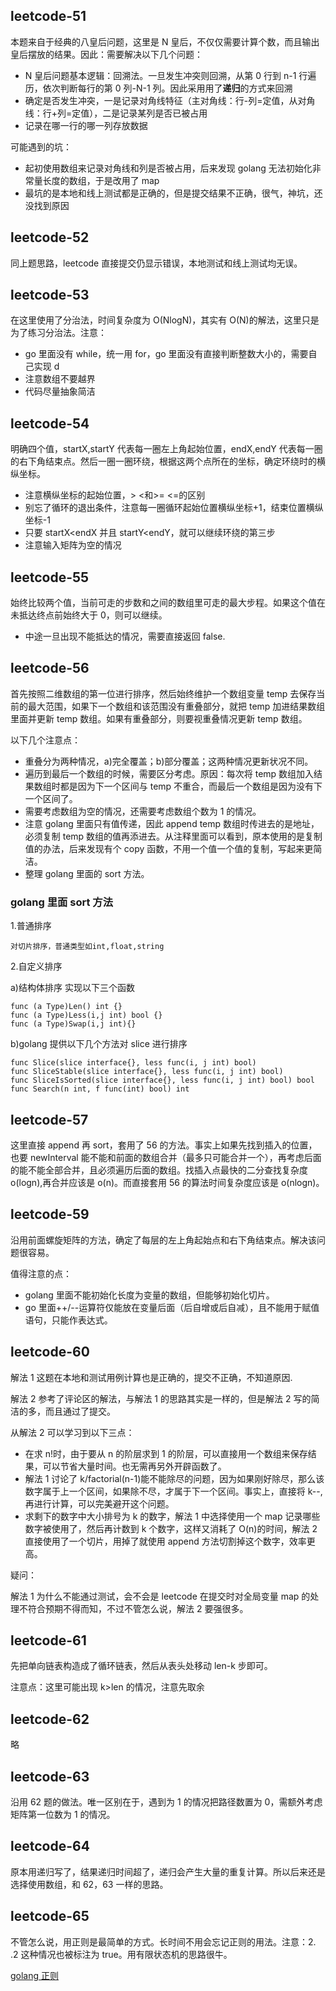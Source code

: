 ## leetcode-51

本题来自于经典的八皇后问题，这里是 N 皇后，不仅仅需要计算个数，而且输出皇后摆放的结果。因此：需要解决以下几个问题：

- N 皇后问题基本逻辑：回溯法。一旦发生冲突则回溯，从第 0 行到 n-1 行遍历，依次判断每行的第 0 列-N-1 列。因此采用用了**递归**的方式来回溯
- 确定是否发生冲突，一是记录对角线特征（主对角线：行-列=定值，从对角线：行+列=定值），二是记录某列是否已被占用
- 记录在哪一行的哪一列存放数据

可能遇到的坑：

- 起初使用数组来记录对角线和列是否被占用，后来发现 golang 无法初始化非常量长度的数组，于是改用了 map
- 最坑的是本地和线上测试都是正确的，但是提交结果不正确，很气，神坑，还没找到原因

## leetcode-52

同上题思路，leetcode 直接提交仍显示错误，本地测试和线上测试均无误。

## leetcode-53

在这里使用了分治法，时间复杂度为 O(NlogN)，其实有 O(N)的解法，这里只是为了练习分治法。注意：

- go 里面没有 while，统一用 for，go 里面没有直接判断整数大小的，需要自己实现 d
- 注意数组不要越界
- 代码尽量抽象简洁

## leetcode-54

明确四个值，startX,startY 代表每一圈左上角起始位置，endX,endY 代表每一圈的右下角结束点。然后一圈一圈环绕，根据这两个点所在的坐标，确定环绕时的横纵坐标。

- 注意横纵坐标的起始位置，> <和>= <=的区别
- 别忘了循环的退出条件，注意每一圈循环起始位置横纵坐标+1，结束位置横纵坐标-1
- 只要 startX<endX 并且 startY<endY，就可以继续环绕的第三步
- 注意输入矩阵为空的情况

## leetcode-55

始终比较两个值，当前可走的步数和之间的数组里可走的最大步程。如果这个值在未抵达终点前始终大于 0，则可以继续。

- 中途一旦出现不能抵达的情况，需要直接返回 false.

## leetcode-56

首先按照二维数组的第一位进行排序，然后始终维护一个数组变量 temp 去保存当前的最大范围，如果下一个数组和该范围没有重叠部分，就把 temp 加进结果数组里面并更新 temp 数组。如果有重叠部分，则要视重叠情况更新 temp 数组。

以下几个注意点：

- 重叠分为两种情况，a)完全覆盖；b)部分覆盖；这两种情况更新状况不同。
- 遍历到最后一个数组的时候，需要区分考虑。原因：每次将 temp 数组加入结果数组时都是因为下一个区间与 temp 不重合，而最后一个数组是因为没有下一个区间了。
- 需要考虑数组为空的情况，还需要考虑数组个数为 1 的情况。
- 注意 golang 里面只有值传递，因此 append temp 数组时传进去的是地址，必须复制 temp 数组的值再添进去。从注释里面可以看到，原本使用的是复制值的办法，后来发现有个 copy 函数，不用一个值一个值的复制，写起来更简洁。
- 整理 golang 里面的 sort 方法。

### golang 里面 sort 方法

1.普通排序

    对切片排序，普通类型如int,float,string

2.自定义排序

a)结构体排序
实现以下三个函数

    func (a Type)Len() int {}
    func (a Type)Less(i,j int) bool {}
    func (a Type)Swap(i,j int){}

b)golang 提供以下几个方法对 slice 进行排序

    func Slice(slice interface{}, less func(i, j int) bool)
    func SliceStable(slice interface{}, less func(i, j int) bool)
    func SliceIsSorted(slice interface{}, less func(i, j int) bool) bool
    func Search(n int, f func(int) bool) int

## leetcode-57

这里直接 append 再 sort，套用了 56 的方法。事实上如果先找到插入的位置，也要 newInterval 能不能和前面的数组合并（最多只可能合并一个），再考虑后面的能不能全部合并，且必须遍历后面的数组。找插入点最快的二分查找复杂度 o(logn),再合并应该是 o(n)。而直接套用 56 的算法时间复杂度应该是 o(nlogn)。

## leetcode-59

沿用前面螺旋矩阵的方法，确定了每层的左上角起始点和右下角结束点。解决该问题很容易。

值得注意的点：

- golang 里面不能初始化长度为变量的数组，但能够初始化切片。
- go 里面++/--运算符仅能放在变量后面（后自增或后自减），且不能用于赋值语句，只能作表达式。

## leetcode-60

解法 1 这题在本地和测试用例计算也是正确的，提交不正确，不知道原因.

解法 2 参考了评论区的解法，与解法 1 的思路其实是一样的，但是解法 2 写的简洁的多，而且通过了提交。

从解法 2 可以学习到以下三点：

- 在求 n!时，由于要从 n 的阶层求到 1 的阶层，可以直接用一个数组来保存结果，可以节省大量时间。也无需再另外开辟函数了。
- 解法 1 讨论了 k/factorial(n-1)能不能除尽的问题，因为如果刚好除尽，那么该数字属于上一个区间，如果除不尽，才属于下一个区间。事实上，直接将 k--,再进行计算，可以完美避开这个问题。
- 求剩下的数字中大小排号为 k 的数字，解法 1 中选择使用一个 map 记录哪些数字被使用了，然后再计数到 k 个数字，这样又消耗了 O(n)的时间，解法 2 直接使用了一个切片，用掉了就使用 append 方法切割掉这个数字，效率更高。

疑问：

解法 1 为什么不能通过测试，会不会是 leetcode 在提交时对全局变量 map 的处理不符合预期不得而知，不过不管怎么说，解法 2 要强很多。

## leetcode-61

先把单向链表构造成了循环链表，然后从表头处移动 len-k 步即可。

注意点：这里可能出现 k>len 的情况，注意先取余

## leetcode-62

略

## leetcode-63

沿用 62 题的做法。唯一区别在于，遇到为 1 的情况把路径数置为 0，需额外考虑矩阵第一位数为 1 的情况。

## leetcode-64

原本用递归写了，结果递归时间超了，递归会产生大量的重复计算。所以后来还是选择使用数组，和 62，63 一样的思路。

## leetcode-65

不管怎么说，用正则是最简单的方式。长时间不用会忘记正则的用法。注意：2. .2 这种情况也被标注为 true。用有限状态机的思路很牛。

[golang 正则](https://github.com/google/re2/wiki/Syntax)
